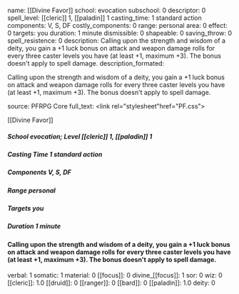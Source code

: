 name: [[Divine Favor]]
school: evocation
subschool: 0
descriptor: 0
spell_level: [[cleric]] 1, [[paladin]] 1
casting_time: 1 standard action
components: V, S, DF
costly_components: 0
range: personal
area: 0
effect: 0
targets: you
duration: 1 minute
dismissible: 0
shapeable: 0
saving_throw: 0
spell_resistence: 0
description: Calling upon the strength and wisdom of a deity, you gain a +1 luck bonus on attack and weapon damage rolls for every three caster levels you have (at least +1, maximum +3). The bonus doesn't apply to spell damage.
description_formated: <p>Calling upon the strength and wisdom of a deity, you gain a +1 luck bonus on attack and weapon damage rolls for every three caster levels you have (at least +1, maximum +3). The bonus doesn't apply to spell damage.</p>
source: PFRPG Core
full_text: <link rel="stylesheet"href="PF.css"><div class="heading"><p class="alignleft">[[Divine Favor]]</p><div style="clear: both;"></div></div><div><h5><b>School </b>evocation; <b>Level </b>[[cleric]] 1, [[paladin]] 1</h5><h5><b>Casting Time </b>1 standard action</h5><h5><b>Components </b>V, S, DF</h5><h5><b>Range </b>personal</h5><h5><b>Targets </b>you</h5><h5><b>Duration </b>1 minute</h5></div><div><h4><p>Calling upon the strength and wisdom of a deity, you gain a +1 luck bonus on attack and weapon damage rolls for every three caster levels you have (at least +1, maximum +3). The bonus doesn't apply to spell damage.</p></h4></div>
verbal: 1
somatic: 1
material: 0
[[focus]]: 0
divine_[[focus]]: 1
sor: 0
wiz: 0
[[cleric]]: 1.0
[[druid]]: 0
[[ranger]]: 0
[[bard]]: 0
[[paladin]]: 1.0
deity: 0
